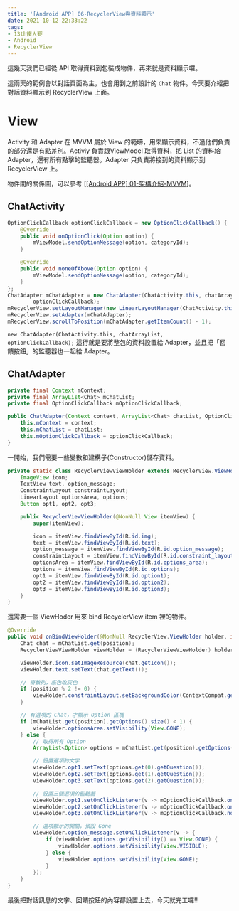 ```yaml
---
title: '[Android APP] 06-RecyclerView與資料顯示'
date: 2021-10-12 22:33:22
tags:
- 13th鐵人賽
- Android
- RecyclerView
---
```


這幾天我們已經從 API 取得資料到包裝成物件，再來就是資料顯示囉。

這兩天的範例會以對話頁面為主，也會用到之前設計的 `Chat` 物件。今天要介紹把對話資料顯示到 RecyclerView 上面。
<!-- more -->

# View

Activity 和 Adapter 在 MVVM 屬於 View 的範疇，用來顯示資料，不過他們負責的部分還是有點差別。Activiy 負責跟ViewModel 取得資料，把 List 的資料給 Adapter，還有所有點擊的監聽器。Adapter 只負責將接到的資料顯示到 RecyclerView 上。

物件間的關係圖，可以參考 [[[Android APP] 01-架構介紹-MVVM](https://dreambo4.github.io/2021/10/07/Android-APP-01-%E6%9E%B6%E6%A7%8B%E4%BB%8B%E7%B4%B9-MVVM/)]。

## ChatActivity

```java
OptionClickCallback optionClickCallback = new OptionClickCallback() {
    @Override
    public void onOptionClick(Option option) {
        mViewModel.sendOptionMessage(option, categoryId);
    }

    @Override
    public void noneOfAbove(Option option) {
        mViewModel.sendOptionMessage(option, categoryId);
    }
};
ChatAdapter mChatAdapter = new ChatAdapter(ChatActivity.this, chatArrayList,
        optionClickCallback);
mRecyclerView.setLayoutManager(new LinearLayoutManager(ChatActivity.this));
mRecyclerView.setAdapter(mChatAdapter);
mRecyclerView.scrollToPosition(mChatAdapter.getItemCount() - 1);
```

`new ChatAdapter(ChatActivity.this, chatArrayList, optionClickCallback);` 這行就是要將整包的資料設置給 Adapter，並且把「回饋按鈕」的監聽器也一起給 Adapter。

## ChatAdapter

```java
private final Context mContext;
private final ArrayList<Chat> mChatList;
private final OptionClickCallback mOptionClickCallback;

public ChatAdapter(Context context, ArrayList<Chat> chatList, OptionClickCallback optionClickCallback) {
    this.mContext = context;
    this.mChatList = chatList;
    this.mOptionClickCallback = optionClickCallback;
}
```

一開始，我們需要一些變數和建構子(Constructor)儲存資料。


```java
private static class RecyclerViewViewHolder extends RecyclerView.ViewHolder {
    ImageView icon;
    TextView text, option_message;
    ConstraintLayout constraintLayout;
    LinearLayout optionsArea, options;
    Button opt1, opt2, opt3;

    public RecyclerViewViewHolder(@NonNull View itemView) {
        super(itemView);

        icon = itemView.findViewById(R.id.img);
        text = itemView.findViewById(R.id.text);
        option_message = itemView.findViewById(R.id.option_message);
        constraintLayout = itemView.findViewById(R.id.constraint_layout);
        optionsArea = itemView.findViewById(R.id.options_area);
        options = itemView.findViewById(R.id.options);
        opt1 = itemView.findViewById(R.id.option1);
        opt2 = itemView.findViewById(R.id.option2);
        opt3 = itemView.findViewById(R.id.option3);
    }
}
```

還需要一個 ViewHoder 用來 bind RecyclerView item 裡的物件。

```java
@Override
public void onBindViewHolder(@NonNull RecyclerView.ViewHolder holder, int position) {
    Chat chat = mChatList.get(position);
    RecyclerViewViewHolder viewHolder = (RecyclerViewViewHolder) holder;

    viewHolder.icon.setImageResource(chat.getIcon());
    viewHolder.text.setText(chat.getText());

    // 奇數列，底色改灰色
    if (position % 2 != 0) {
        viewHolder.constraintLayout.setBackgroundColor(ContextCompat.getColor(mContext, R.color.list_background));
    }

    // 有選項的 Chat，才顯示 Option 區塊
    if (mChatList.get(position).getOptions().size() < 1) {
        viewHolder.optionsArea.setVisibility(View.GONE);
    } else {
        // 取得所有 Option
        ArrayList<Option> options = mChatList.get(position).getOptions();

        // 設置選項的文字
        viewHolder.opt1.setText(options.get(0).getQuestion());
        viewHolder.opt2.setText(options.get(1).getQuestion());
        viewHolder.opt3.setText(options.get(2).getQuestion());

        // 設置三個選項的監聽器
        viewHolder.opt1.setOnClickListener(v -> mOptionClickCallback.onOptionClick(options.get(0)));
        viewHolder.opt2.setOnClickListener(v -> mOptionClickCallback.onOptionClick(options.get(1)));
        viewHolder.opt3.setOnClickListener(v -> mOptionClickCallback.noneOfAbove(options.get(2)));

        // 選項顯示的開關，預設 Gone
        viewHolder.option_message.setOnClickListener(v -> {
            if (viewHolder.options.getVisibility() == View.GONE) {
                viewHolder.options.setVisibility(View.VISIBLE);
            } else {
                viewHolder.options.setVisibility(View.GONE);
            }
        });
    }
}
```

最後把對話訊息的文字、回饋按鈕的內容都設置上去，今天就完工囉!!
